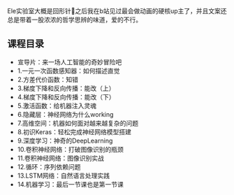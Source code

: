 Ele实验室大概是回形针📎之后我在b站见过最会做动画的硬核up主了，并且文案还总是带着一股浓浓的哲学思辨的味道，爱的不行。

## 课程目录
* 宣导片：来一场人工智能的奇妙冒险吧
* 1.一元一次函数感知器：如何描述直觉
* 2.方差代价函数：知错
* 3.梯度下降和反向传播：能改（上）
* 4.梯度下降和反向传播：能改（下）
* 5.激活函数：给机器注入灵魂
* 6.隐藏层：神经网络为什么working
* 7.高维空间：机器如何面对越来越复杂的问题
* 8.初识Keras：轻松完成神经网络模型搭建
* 9.深度学习：神奇的DeepLearning
* 10.卷积神经网络：打破图像识别的瓶颈
* 11.卷积神经网络：图像识别实战
* 12.循环：序列依赖问题
* 13.LSTM网络：自然语言处理实践
* 14.机器学习：最后一节课也是第一节课